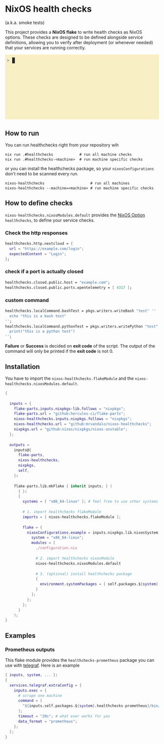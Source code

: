 # NixOS health checks

(a.k.a. smoke tests)

This project provides a **NixOS flake** to write health checks as NixOS options.
These checks are designed to be defined alongside service definitions, allowing
you to verify after deployment (or whenever needed) that your services are
running correctly.

![](example.gif)

## How to run

You can run healthchecks right from your repository wih

```shell
nix run .#healthchecks            # run all machine checks
nix run .#healthchecks-<machine>  # run machine specific checks
```

or you can install the healthchecks package, so your `nixosConfigurations` don't
need to be scanned every run.

```shell
nixos-healthchecks                     # run all machines
nixos-healthchecks --machine=<machine> # run machine specific checks
```

## How to define checks

`nixos-healthchecks.nixosModules.default` provides the
[NixOS Option](https://wiki.nixos.org/wiki/NixOS_modules) `healthchecks`, to
define your service checks.

### Check the http responses

```nix
healthchecks.http.nextcloud = {
  url = "https://example.com/login";
  expectedContent = "Login";
};
```

### check if a port is actually closed

```nix
healthchecks.closed.public.host = "example.com";
healthchecks.closed.public.ports.opentelemetry = [ 4317 ];
```

### custom command

```nix
healthchecks.localCommand.bashTest = pkgs.writers.writeBash "test" ''
  echo "this is a bash test"
'';
healthchecks.localCommand.pythonTest = pkgs.writers.writePython "test" {} ''
  print("this is a python test")
'';
```

**Failure** or **Success** is decided on **exit code** of the script. The output
of the command will only be printed if the **exit code** is not 0.

## Installation

You have to import the `nixos-healthchecks.flakeModule` and the
`nixos-healthchecks.nixosModules.default`.

```nix
{

  inputs = {
    flake-parts.inputs.nixpkgs-lib.follows = "nixpkgs";
    flake-parts.url = "github:hercules-ci/flake-parts";
    nixos-healthchecks.inputs.nixpkgs.follows = "nixpkgs";
    nixos-healthchecks.url = "github:mrvandalo/nixos-healthchecks";
    nixpkgs.url = "github:nixos/nixpkgs/nixos-unstable";
  };

  outputs =
    inputs@{
      flake-parts,
      nixos-healthchecks,
      nixpkgs,
      self,
    }:

    flake-parts.lib.mkFlake { inherit inputs; } (
      { }:
      {
        systems = [ "x86_64-linux" ]; # feel free to use other systems

        # 1. import healthchecks flakeModule
        imports = [ nixos-healthchecks.flakeModule ];

        flake = {
          nixosConfigurations.example = inputs.nixpkgs.lib.nixosSystem {
            system = "x86_64-linux";
            modules = [
              ./configuration.nix
              
              # 2. import healthchecks nixosModule
              nixos-healthchecks.nixosModules.default
              
              # 3. (optional) install healthchecks package
              {
                environment.systemPackages = [ self.packages.${system}.healthchecks ];
              }
            ];
          };
        }; 
      }
    );
}
```

## Examples

### Prometheus outputs

This flake module provides the `healthchecks-prometheus` package you can use with [telegraf](https://www.influxdata.com/time-series-platform/telegraf/).
Here is an example

```nix
{ inputs, system, ... }:
{
  services.telegraf.extraConfig = {
    inputs.exec = {
      # scrape one machine
      command = [
        "${inputs.self.packages.${system}.healthchecks-prometheus}/bin/nixos-healthchecks-prometheus --machine=\"machine-to-test\""
      ];
      timeout = "20s"; # what ever works for you
      data_format = "prometheus";
    };
  };
}
```
